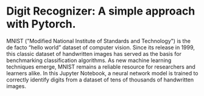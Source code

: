 # Digit Recognizer: A simple approach with Pytorch.

MNIST ("Modified National Institute of Standards and Technology") is the de facto “hello world” dataset of computer vision. Since its release in 1999, this classic dataset of handwritten images has served as the basis for benchmarking classification algorithms. As new machine learning techniques emerge, MNIST remains a reliable resource for researchers and learners alike. In this Jupyter Notebook, a neural network model is trained to correctly identify digits from a dataset of tens of thousands of handwritten images.